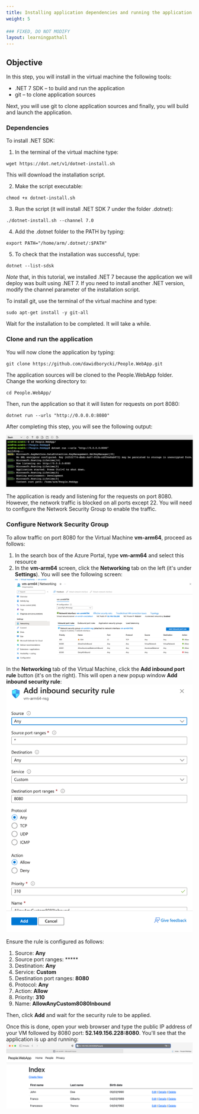 ```yaml
---
title: Installing application dependencies and running the application
weight: 5

### FIXED, DO NOT MODIFY
layout: learningpathall
---
```


## Objective
In this step, you will install in the virtual machine the following tools:
- .NET 7 SDK – to build and run the application
- git – to clone application sources

Next, you will use git to clone application sources and finally, you will build and launch the application.

### Dependencies
To install .NET SDK:
1.	In the terminal of the virtual machine type:
```console 
wget https://dot.net/v1/dotnet-install.sh
```
This will download the installation script.

2.	Make the script executable:
```console
chmod +x dotnet-install.sh 
```
3.	Run the script (it will install .NET SDK 7 under the folder .dotnet): 
```console
./dotnet-install.sh --channel 7.0
```
4.	Add the .dotnet folder to the PATH by typing:
```console
export PATH="/home/arm/.dotnet/:$PATH"
```
5.	To check that the installation was successful, type: 
```console 
dotnet --list-sdsk
```

*Note* that, in this tutorial, we installed .NET 7 because the application we will deploy was built using .NET 7. If you need to install another .NET version, modify the channel parameter of the installation script.

To install git, use the terminal of the virtual machine and type: 
```console
sudo apt-get install -y git-all
```

Wait for the installation to be completed. It will take a while.

### Clone and run the application
You will now clone the application by typing:
```console
git clone https://github.com/dawidborycki/People.WebApp.git
```
The application sources will be cloned to the People.WebApp folder. Change the working directory to:
```conolse 
cd People.WebApp/
```
Then, run the application so that it will listen for requests on port 8080:
```console
dotnet run --urls "http://0.0.0.0:8080"
```
After completing this step, you will see the following output:

![Application#left](figures/14.png "Figure 14. Cloning and running the application")

The application is ready and listening for the requests on port 8080. However, the network traffic is blocked on all ports except 22. You will need to configure the Network Security Group to enable the traffic. 

### Configure Network Security Group 
To allow traffic on port 8080 for the Virtual Machine **vm-arm64**, proceed as follows:
1.	In the search box of the Azure Portal, type **vm-arm64** and select this resource
2.	In the **vm-arm64** screen, click the **Networking** tab on the left (it's under **Settings**). You will see the following screen:
![Application#left](figures/15.png "Figure 15. Networking tab of the virtual machine")

In the **Networking** tab of the Virtual Machine, click the **Add inbound port rule** button (it's on the right). This will open a new popup window **Add inbound security rule**:
![Application#left](figures/16.png "Figure 16. Adding inbound port rule")

Ensure the rule is configured as follows:
1.	Source: **Any**
2.	Source port ranges: *****
3.	Destination: **Any**
4.	Service: **Custom**
5.	Destination port ranges: **8080**
6.	Protocol: **Any**
7.	Action: **Allow**
8.	Priority: **310**
9.	Name: **AllowAnyCustom8080Inbound**

Then, click **Add** and wait for the security rule to be applied.

Once this is done, open your web browser and type the public IP address of your VM followed by 8080 port: **52.149.156.228:8080**. You'll see that the application is up and running:
![Application#left](figures/17.png "Figure 17. An application deployed to Azure virtual machine")
